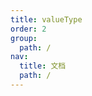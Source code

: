 ```yaml
---
title: valueType
order: 2
group:
  path: /
nav:
  title: 文档
  path: /
---
```


<code src="./demos/valueType.jsx"   background="#f5f5f5" />

